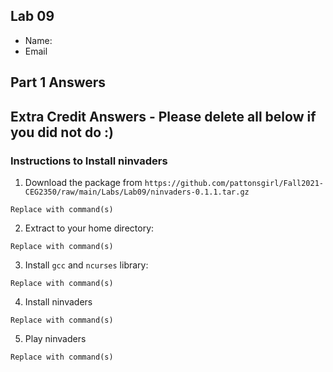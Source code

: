 ## Lab 09

- Name:
- Email

## Part 1 Answers

## Extra Credit Answers - Please delete all below if you did not do :)

### Instructions to Install ninvaders

1. Download the package from `https://github.com/pattonsgirl/Fall2021-CEG2350/raw/main/Labs/Lab09/ninvaders-0.1.1.tar.gz`

```
Replace with command(s)
```

2. Extract to your home directory:

```
Replace with command(s)
```

3. Install `gcc` and `ncurses` library:

```
Replace with command(s)
```

4. Install ninvaders

```
Replace with command(s)
```

5. Play ninvaders

```
Replace with command(s)
```
